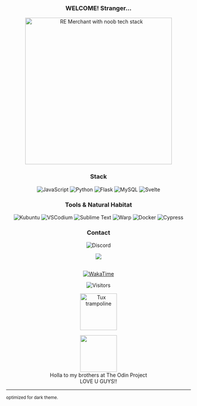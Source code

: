 <div align="center">

  ### WELCOME! Stranger...
  <img src="https://i.ibb.co/99PcscnG/Merchant-re4.png" alt="RE Merchant with noob tech stack" height="400px"/>
</div>

<div align="center">


<h3>Stack</h3>

![JavaScript](https://img.shields.io/badge/Javascript-0d1117?style=flat-square&logo=javascript&logoColor=FFD685&color=0d1117)
![Python](https://img.shields.io/badge/Python-0d1117?style=flat-square&logo=Python&logoColor=61C8FF&color=0d1117)
![Flask](https://img.shields.io/badge/Flask-0d1117?style=flat-square&logo=Flask&logoColor=fff&color=0d1117)
![MySQL](https://img.shields.io/badge/MySql-0d1117?style=flat-square&logo=MySql&logoColor=618EFF&color=0d1117)
![Svelte](https://img.shields.io/badge/Svelte-0d1117?style=flat-square&logo=Svelte&logoColor=FF9247&color=0d1117)
  
</div>

<div align="center">
  
### Tools & Natural Habitat
![Kubuntu](https://img.shields.io/badge/Kubuntu-0d1117?style=flat-square&logo=Kubuntu&logoColor=47F0FF)
![VSCodium](https://img.shields.io/badge/VSCodium-0d1117?style=flat-square&logo=vscodium&logoColor=7D9FFF)
![Sublime Text](https://img.shields.io/badge/Sublime-0d1117?style=flat-square&logo=sublime-text&logoColor=FFC670)
![Warp](https://img.shields.io/badge/Warp-0d1117?style=flat-square&logo=warp&logoColor=70B7FF)
![Docker](https://img.shields.io/badge/Docker-0d1117?style=flat-square&logo=docker&logoColor=8798E6)
![Cypress](https://img.shields.io/badge/Cypress-0d1117?style=flat-square&logo=Cypress&logoColor=71DE76)

  
</div>

<div align="center">

  ### Contact

  ![Discord](https://img.shields.io/badge/GabrielBarn-0d1117?logo=discord&logoColor=00BFFF&style=flat-square)<br>
</div>

<div align="center">
  <img src="https://github-readme-activity-graph.vercel.app/graph?username=glovek08&bg_color=0d1117&color=BAD1D9&line=7B878A&point=51E8FC&area_color=0d1117&area=true&hide_border=true" />
</div>

<br>

<div align="center">
  
   <!-- [![wakatime](https://wakatime.com/badge/user/63b20a4e-5b59-4d73-b9cb-b538e68137e5.svg)](https://wakatime.com/@63b20a4e-5b59-4d73-b9cb-b538e68137e5) -->

  [![WakaTime](https://wakatime.com/badge/user/63b20a4e-5b59-4d73-b9cb-b538e68137e5.svg?style=for-the-badge&labelColor=0d1117&color=0d1117)](https://wakatime.com/@63b20a4e-5b59-4d73-b9cb-b538e68137e5)



  ![Visitors](https://api.visitorbadge.io/api/visitors?path=https%3A%2F%2Fgithub.com%2Fglovek08&label=VIEWS&labelColor=0d1117&countColor=0d1117&style=flat-square&labelTextColor=00BFFF&countTextColor=00BFFF)
  <!-- ![Visitors](https://api.visitorbadge.io/api/visitors?path=https%3A%2F%2Fgithub.com%2Fglovek08&label=views&labelColor=%23d9e3f0&countColor=%23555555&style=flat&labelStyle=upper) -->
  
  <p>
    <img src="https://www.animatedimages.org/data/media/1618/animated-tux-image-0136.gif" alt="Tux trampoline" width="100px" />
  </p>
  <a href="https://theodinproject.com" target="_blank">
    <img height="100" src="https://cdn.statically.io/gh/TheOdinProject/curriculum/5f37d43908ef92499e95a9b90fc3cc291a95014c/html_css/project-sign-up-form/odin-lined.png"/>
  </a>
  <br>
  Holla to my brothers at The Odin Project<br>
  LOVE U GUYS!!
</div>

---




<small>optimized for dark theme.</small>

